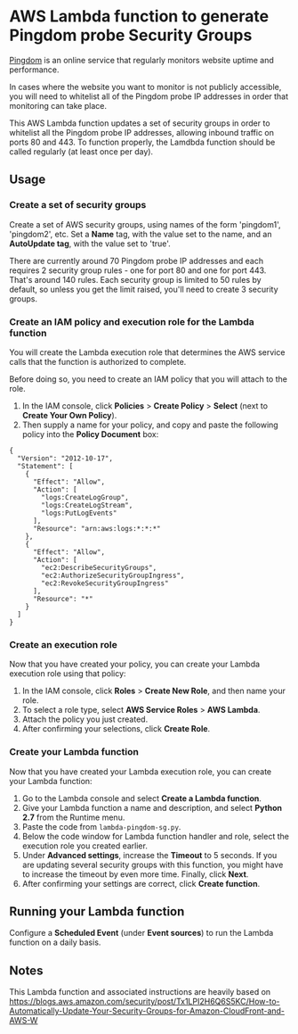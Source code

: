 # AWS Lambda function to generate Pingdom probe Security Groups

[Pingdom](https://pingdom.com/) is an online service that regularly monitors website uptime and performance.

In cases where the website you want to monitor is not publicly accessible, you will need to
whitelist all of the Pingdom probe IP addresses in order that monitoring can take place.

This AWS Lambda function updates a set of security groups in order to whitelist all the
Pingdom probe IP addresses, allowing inbound traffic on ports 80 and 443.
To function properly, the Lamdbda function should be called regularly (at least once per day).

## Usage

### Create a set of security groups

Create a set of AWS security groups, using names of the form 'pingdom1', 'pingdom2', etc.
Set a **Name** tag, with the value set to the name, and an **AutoUpdate tag**,
with the value set to 'true'.

There are currently around 70 Pingdom probe IP addresses and each requires 2 security
group rules - one for port 80 and one for port 443.
That's around 140 rules.
Each security group is limited to 50 rules by default, so unless you get the limit
raised, you'll need to create 3 security groups.

### Create an IAM policy and execution role for the Lambda function

You will create the Lambda execution role that determines the AWS service
calls that the function is authorized to complete.

Before doing so, you need to create an IAM policy that you will attach to the role.

1. In the IAM console, click **Policies** > **Create Policy** > **Select** (next to **Create Your Own Policy**).
2. Then supply a name for your policy, and copy and paste the following policy
into the **Policy Document** box:

```
{
  "Version": "2012-10-17",
  "Statement": [
    {
      "Effect": "Allow",
      "Action": [
        "logs:CreateLogGroup",
        "logs:CreateLogStream",
        "logs:PutLogEvents"
      ],
      "Resource": "arn:aws:logs:*:*:*"
    },
    {
      "Effect": "Allow",
      "Action": [
        "ec2:DescribeSecurityGroups",
        "ec2:AuthorizeSecurityGroupIngress",
        "ec2:RevokeSecurityGroupIngress"
      ],
      "Resource": "*"
    }
  ]
}
```

### Create an execution role

Now that you have created your policy, you can create your Lambda execution role using that policy:

1. In the IAM console, click **Roles** > **Create New Role**, and then name your role.
2. To select a role type, select **AWS Service Roles** > **AWS Lambda**.
3. Attach the policy you just created.
4. After confirming your selections, click **Create Role**.

### Create your Lambda function

Now that you have created your Lambda execution role, you can create your Lambda function:

1. Go to the Lambda console and select **Create a Lambda function**.
2. Give your Lambda function a name and description, and select **Python 2.7** from the Runtime menu.
3. Paste the code from `lambda-pingdom-sg.py`.
4. Below the code window for Lambda function handler and role, select the execution role you created earlier.
5. Under **Advanced settings**, increase the **Timeout** to 5 seconds.  If you are updating several security groups with this function, you might have to increase the timeout by even more time. Finally, click **Next**.
6. After confirming your settings are correct, click **Create function**.

## Running your Lambda function

Configure a **Scheduled Event** (under **Event sources**) to run the Lambda function on a daily basis.

## Notes

This Lambda function and associated instructions are heavily based on
https://blogs.aws.amazon.com/security/post/Tx1LPI2H6Q6S5KC/How-to-Automatically-Update-Your-Security-Groups-for-Amazon-CloudFront-and-AWS-W
